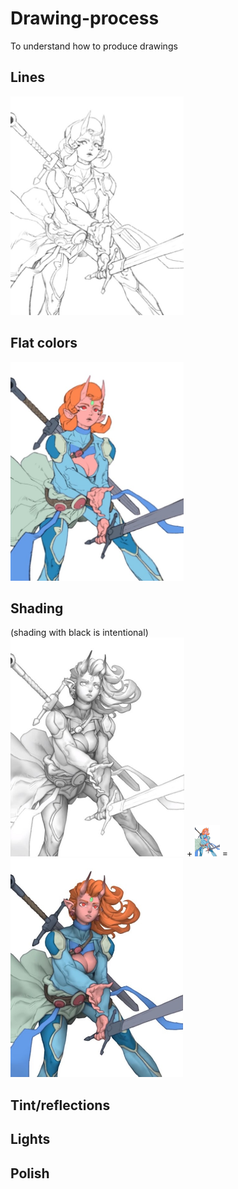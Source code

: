 # Drawing-process
To understand how to produce drawings
## Lines
<img src="/Images/Lines.jpg" height="350px"></img>
## Flat colors
<img src="/Images/Flat%20colors.jpg" height="350px"></img>
## Shading
(shading with black is intentional)<br>
<img src="/Images/Shading%201.jpg" height="350px"> + </img><img src="/Images/Flat%20colors.jpg" height="50px"></img> = <img src="/Images/Shading%202.jpg" height="350px">
## Tint/reflections
## Lights
## Polish
